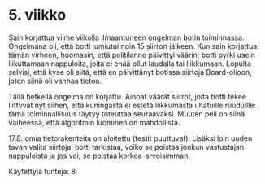 # 5. viikko

Sain korjattua viime viikolla ilmaantuneen ongelman botin toiminnassa. Ongelmana oli, että botti jumiutui noin 
15 siirron jälkeen. Kun sain korjattua tämän virheen, huomasin, että pelitilanne päivittyi väärin; botti pyrki usein
liikuttamaan nappuloita, joita ei enää ollut laudalla tai liikkumaan. Lopulta selvisi, että kyse oli siitä, että en
päivittänyt botissa siirtoja Board-olioon, joten siinä oli vanhaa tietoa. 

Tällä hetkellä ongelma on korjattu. Ainoat väärät siirrot, joita botti tekee liittyvät nyt siihen, että kuningasta
ei estetä liikkumasta uhatuille ruuduille: tämä toiminnallisuus täytyy toteuttaa seuraavaksi. Muuten peli on siinä 
vaiheessa, että algoritmin luominen on mahdollista. 

17.8: omia tietorakenteita on aloitettu (testit puuttuvat). Lisäksi loin uuden tavan valita siirtoja: botti tarkistaa, 
voiko se poistaa jonkun vastustajan nappuloista ja jos voi, se poistaa korkea-arvoisimman.

Käytettyjä tunteja: 8

